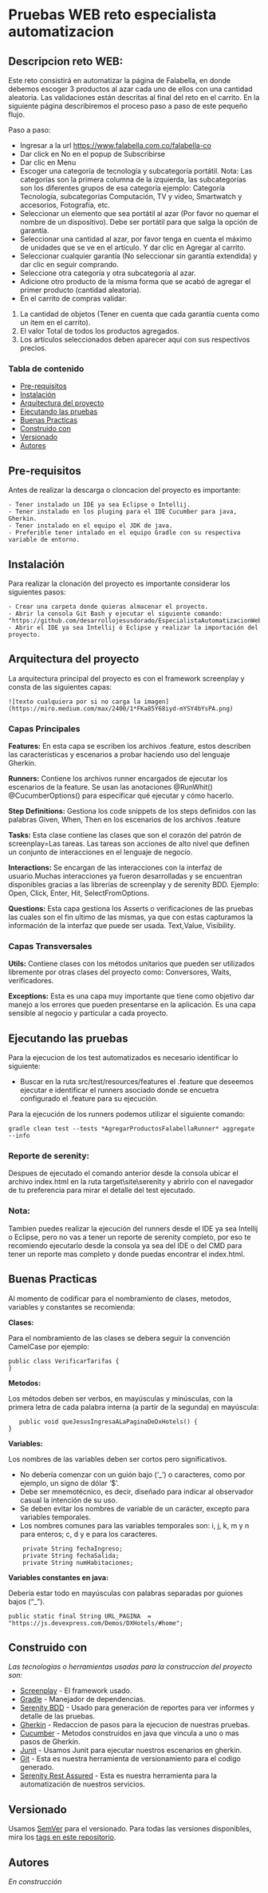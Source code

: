 # Pruebas WEB reto especialista automatizacion 

## Descripcion reto WEB:

Este reto consistirá en automatizar la página de Falabella, en donde debemos escoger 3 productos al azar cada uno de ellos con una cantidad aleatoria. Las validaciones están descritas al final del reto en el carrito.
En la siguiente página describiremos el proceso paso a paso de este pequeño flujo. 

Paso a paso:
-	Ingresar a la url https://www.falabella.com.co/falabella-co 
-	Dar click en No en el popup de Subscribirse
-	Dar clic en Menu
-	Escoger una categoría de tecnología y subcategoría portátil.
Nota: Las categorías son la primera columna de la izquierda, las subcategorías son los diferentes grupos de esa categoría ejemplo:  Categoría Tecnología, subcategorías Computación, TV y video, Smartwatch y accesorios, Fotografía, etc.
-	Seleccionar un elemento que sea portátil al azar (Por favor no quemar el nombre de un dispositivo). Debe ser portátil para que salga la opción de garantía.
-	Seleccionar una cantidad al azar, por favor tenga en cuenta el máximo de unidades que se ve en el artículo. Y dar clic en Agregar al carrito.
-	Seleccionar cualquier garantía (No seleccionar sin garantía extendida) y dar clic en seguir comprando.
-	Seleccione otra categoría y otra subcategoría al azar.
-	Adicione otro producto de la misma forma que se acabó de agregar el primer producto (cantidad aleatoria).
-	En el carrito de compras validar:
1.	La cantidad de objetos (Tener en cuenta que cada garantía cuenta como un ítem en el carrito).
2.	El valor Total de todos los productos agregados.
3.	Los artículos seleccionados deben aparecer aquí con sus respectivos precios.

### Tabla de contenido

* [Pre-requisitos](#pre-requisitos)
* [Instalación](#instalación)
* [Arquitectura del proyecto](#arquitectura-del-proyecto)
* [Ejecutando las pruebas](#ejecutando-las-pruebas)
* [Buenas Practicas](#buenas-practicas)
* [Construido con️](#construido-con)
* [Versionado](#versionado)
* [Autores](#autores)


## Pre-requisitos

Antes de realizar la descarga o cloncacion del proyecto es importante:

```
- Tener instalado un IDE ya sea Eclipse o Intellij.
- Tener instalado en los pluging para el IDE Cucumber para java, Gherkin.
- Tener instalado en el equipo el JDK de java.
- Preferible tener intalado en el equipo Gradle con su respectiva variable de entorno.
```

## Instalación

Para realizar la clonación del proyecto es importante considerar los siguientes pasos:

```
- Crear una carpeta donde quieras almacenar el proyecto.
- Abrir la consola Git Bash y ejecutar el siguiente comando: "https://github.com/desarrollojesusdorado/EspecialistaAutomatizacionWeb.git"
- Abrir el IDE ya sea Intellij ó Eclipse y realizar la importación del proyecto.
```
## Arquitectura del proyecto

La arquitectura principal del proyecto es con el framework screenplay y consta de las siguientes capas:

`![texto cualquiera por si no carga la imagen](https://miro.medium.com/max/2400/1*FKa85Y68iyd-mYSY4bYsPA.png)`

### Capas Principales

**Features:** En esta capa se escriben los archivos .feature, estos describen las características y escenarios a probar haciendo uso del lenguaje Gherkin.

**Runners:** Contiene los archivos runner encargados de ejecutar los escenarios de la feature. Se usan las anotaciones @RunWhit() @CucumberOptions() para especificar qué ejecutar y cómo hacerlo.

**Step Definitions:** Gestiona los code snippets de los steps definidos con las palabras Given, When, Then en los escenarios de los archivos .feature

**Tasks:** Esta clase contiene las clases que son el corazón del patrón de screenplay=Las tareas. Las tareas son acciones de alto nivel que definen un conjunto de interacciones en el lenguaje de negocio.

**Interactions:** Se encargan de las interacciones con la interfaz de usuario.Muchas interacciones ya fueron desarrolladas y se encuentran disponibles gracias a las librerías de screenplay y de serenity BDD. Ejemplo: Open, Click, Enter, Hit, SelectFromOptions.

**Questions:** Esta capa gestiona los Asserts o verificaciones de las pruebas las cuales son el fin ultimo de las mismas, ya que con estas capturamos la información de la interfaz que puede ser usada. Text,Value, Visibility.


### Capas Transversales

**Utils:** Contiene clases con los métodos unitarios que pueden ser utilizados libremente por otras clases del proyecto como: Conversores, Waits, verificadores.

**Exceptions:** Esta es una capa muy importante que tiene como objetivo dar manejo a los errores que pueden presentarse en la aplicación. Es una capa sensible al negocio y particular a cada proyecto.

## Ejecutando las pruebas

Para la ejecucion de los test automatizados es necesario identificar lo siguiente:

- Buscar en la ruta src/test/resources/features el .feature que deseemos ejecutar e identificar el runners asociado donde se encuetra configurado el .feature para su ejecución.

Para la ejecución de los runners podemos utilizar el siguiente comando:

```
gradle clean test --tests *AgregarProductosFalabellaRunner* aggregate --info
```

### Reporte de serenity:

Despues de ejecutado el comando anterior desde la consola ubicar el archivo index.html en la ruta target\site\serenity y abrirlo con el navegador de tu preferencia para mirar el detalle del test ejecutado.

### **Nota:**

Tambien puedes realizar la ejecución del runners desde el IDE ya sea Intellij o Eclipse, pero no vas a tener un reporte de serenity completo, por eso te recomiendo ejecutarlo desde la consola ya sea del IDE o del CMD para tener un reporte mas completo y donde puedas encontrar el index.html.

## Buenas Practicas

Al momento de codificar para el nombramiento de clases, metodos, variables y constantes se recomienda:

**Clases:**

Para el nombramiento de las clases se debera seguir la convención CamelCase por ejemplo:

```
public class VerificarTarifas {
}
```

**Metodos:**

Los métodos deben ser verbos, en mayúsculas y minúsculas, con la primera letra de cada palabra interna (a partir de la segunda) en mayúscula:

```
   public void queJesusIngresaALaPaginaDeDxHotels() {
}
```
**Variables:**

Los nombres de las variables deben ser cortos pero significativos.

- No debería comenzar con un guión bajo (‘_’) o caracteres, como por ejemplo, un signo de dólar ‘$’.
- Debe ser mnemotécnico, es decir, diseñado para indicar al observador casual la intención de su uso.
- Se deben evitar los nombres de variable de un carácter, excepto para variables temporales.
- Los nombres comunes para las variables temporales son: i, j, k, m y n para enteros; c, d y e para los caracteres.

```
    private String fechaIngreso;
    private String fechaSalida;
    private String numHabitaciones;
```
**Variables constantes en java:**

Debería estar todo en mayúsculas con palabras separadas por guiones bajos (“_”).

```
public static final String URL_PAGINA  = "https://js.devexpress.com/Demos/DXHotels/#home";
```

## Construido con

_Las tecnologias o herramientas usadas para la construccion del proyecto son:_

* [Screenplay](https://serenity-bdd.github.io/theserenitybook/latest/serenity-screenplay.html) - El framework usado.
* [Gradle](https://docs.gradle.org/current/userguide/userguide.html) - Manejador de dependencias.
* [Serenity BDD](https://serenity-bdd.github.io/theserenitybook/latest/getting-started.html) - Usado para generación de reportes para ver informes y detalle de las pruebas.
* [Gherkin](https://cucumber.io/docs/gherkin/reference/) - Redaccion de pasos para la ejecucion de nuestras pruebas.
* [Cucumber](https://cucumber.io/docs/installation/java/) - Metodos construidos en java que vincula a uno o mas pasos de Gherkin.
* [Junit](https://cucumber.io/docs/cucumber/api/#running-cucumber) - Usamos Junit para ejecutar nuestros escenarios en gherkin.
* [Git](https://git-scm.com/docs/gittutorial) - Esta es nuestra herramienta de versionamiento para el codigo generado.
* [Serenity Rest Assured](https://serenity-bdd.github.io/theserenitybook/latest/serenity-rest.html) - Esta es nuestra herramienta para la automatización de nuestros servicios.

## Versionado

Usamos [SemVer](http://semver.org/) para el versionado. Para todas las versiones disponibles, mira los [tags en este repositorio](https://github.com/tu/proyecto/tags).

## Autores

_En construcción_
